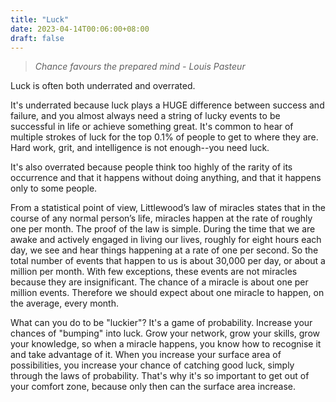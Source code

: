 ```yaml
---
title: "Luck"
date: 2023-04-14T00:06:00+08:00
draft: false
---
```


> _Chance favours the prepared mind - Louis Pasteur_

Luck is often both underrated and overrated.

It's underrated because luck plays a HUGE difference between success and failure, and you almost always need a string of lucky events to be successful in life or achieve something great. It's common to hear of multiple strokes of luck for the top 0.1% of people to get to where they are. Hard work, grit, and intelligence is not enough--you need luck.

It's also overrated because people think too highly of the rarity of its occurrence and that it happens without doing anything, and that it happens only to some people.

From a statistical point of view, Littlewood’s law of miracles states that in the course of any normal person’s life, miracles happen at the rate of roughly one per month. The proof of the law is simple. During the time that we are awake and actively engaged in living our lives, roughly for eight hours each day, we see and hear things happening at a rate of one per second. So the total number of events that happen to us is about 30,000 per day, or about a million per month. With few exceptions, these events are not miracles because they are insignificant. The chance of a miracle is about one per million events. Therefore we should expect about one miracle to happen, on the average, every month.

What can you do to be "luckier"? It's a game of probability. Increase your chances of "bumping" into luck. Grow your network, grow your skills, grow your knowledge, so when a miracle happens, you know how to recognise it and take advantage of it. When you increase your surface area of possibilities, you increase your chance of catching good luck, simply through the laws of probability. That's why it's so important to get out of your comfort zone, because only then can the surface area increase.
